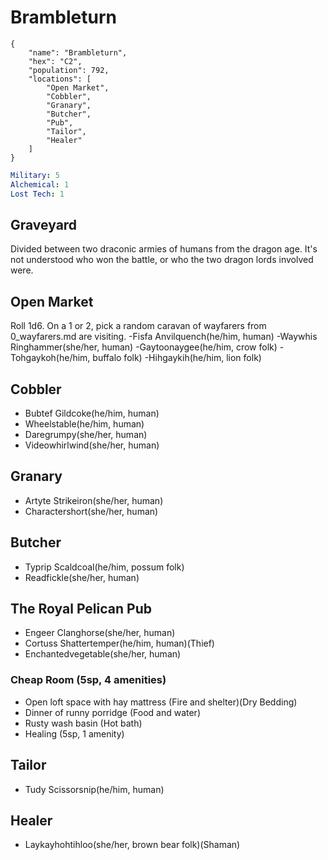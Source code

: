 # Brambleturn

```
{
    "name": "Brambleturn",
    "hex": "C2",
    "population": 792,
    "locations": [
        "Open Market",
        "Cobbler",
        "Granary",
        "Butcher",
        "Pub",
        "Tailor",
        "Healer"
    ]
}
```
```yml
Military: 5
Alchemical: 1
Lost Tech: 1
```

## Graveyard
Divided between two draconic armies of humans from the dragon age. It's not understood who won the battle, or who the two dragon lords involved were.

## Open Market
Roll 1d6. On a 1 or 2, pick a random caravan of wayfarers from 0_wayfarers.md are visiting.
-Fisfa Anvilquench(he/him, human)
-Waywhis Ringhammer(she/her, human)
-Gaytoonaygee(he/him, crow folk)
-Tohgaykoh(he/him, buffalo folk)
-Hihgaykih(he/him, lion folk)

## Cobbler
- Bubtef Gildcoke(he/him, human)
- Wheelstable(he/him, human)
- Daregrumpy(she/her, human)
- Videowhirlwind(she/her, human)

## Granary
- Artyte Strikeiron(she/her, human)
- Charactershort(she/her, human)

## Butcher
- Typrip Scaldcoal(he/him, possum folk)
- Readfickle(she/her, human)

## The Royal Pelican Pub
- Engeer Clanghorse(she/her, human)
- Cortuss Shattertemper(he/him, human)(Thief)
- Enchantedvegetable(she/her, human)

### Cheap Room (5sp, 4 amenities)
- Open loft space with hay mattress (Fire and shelter)(Dry Bedding)
- Dinner of runny porridge (Food and water)
- Rusty wash basin (Hot bath)
- Healing (5sp, 1 amenity)

## Tailor
- Tudy Scissorsnip(he/him, human)

## Healer
- Laykayhohtihloo(she/her, brown bear folk)(Shaman)